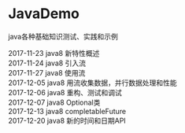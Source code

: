 # JavaDemo
java各种基础知识测试、实践和示例

2017-11-23 java8 新特性概述<br/>
2017-11-24 java8 引入流<br/>
2017-11-27 java8 使用流<br/>
2017-12-05 java8 用流收集数据，并行数据处理和性能<br/>
2017-12-06 java8 重构、测试和调试<br/>
2017-12-07 java8 Optional类<br/>
2017-12-13 java8 completableFuture<br/>
2017-12-20 java8 新的时间和日期API<br/>